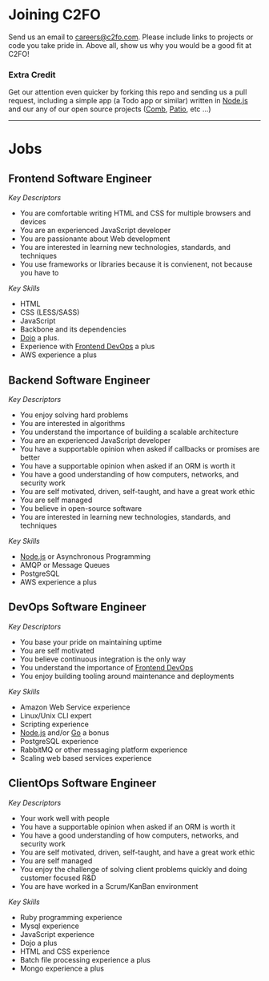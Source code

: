 # Joining C2FO

Send us an email to careers@c2fo.com. Please include links to projects or code you take pride in. Above all, show us why you would be a good fit at C2FO!  

### Extra Credit  
Get our attention even quicker by forking this repo and sending us a pull request, including a simple app (a Todo app or similar) written in [Node.js] and our any of our open source projects ([Comb], [Patio], etc ...)

________________

Jobs
====
 
## Frontend Software Engineer

*Key Descriptors*

* You are comfortable writing HTML and CSS for multiple browsers and devices
* You are an experienced JavaScript developer
* You are passionante about Web development
* You are interested in learning new technologies, standards, and techniques
* You use frameworks or libraries because it is convienent, not because you have to

*Key Skills*  

* HTML
* CSS (LESS/SASS)
* JavaScript
* Backbone and its dependencies
* [Dojo] a plus.
* Experience with [Frontend DevOps] a plus
* AWS experience a plus
 
## Backend Software Engineer

*Key Descriptors*

* You enjoy solving hard problems
* You are interested in algorithms
* You understand the importance of building a scalable architecture
* You are an experienced JavaScript developer
* You have a supportable opinion when asked if callbacks or promises are better
* You have a supportable opinion when asked if an ORM is worth it
* You have a good understanding of how computers, networks, and security work
* You are self motivated, driven, self-taught, and have a great work ethic
* You are self managed
* You believe in open-source software
* You are interested in learning new technologies, standards, and techniques

*Key Skills*  

* [Node.js] or Asynchronous Programming
* AMQP or Message Queues
* PostgreSQL
* AWS experience a plus
 
## DevOps Software Engineer

*Key Descriptors*

* You base your pride on maintaining uptime
* You are self motivated
* You believe continuous integration is the only way
* You understand the importance of [Frontend DevOps]
* You enjoy building tooling around maintenance and deployments

*Key Skills*  

* Amazon Web Service experience
* Linux/Unix CLI expert
* Scripting experience
* [Node.js] and/or [Go] a bonus
* PostgreSQL experience
* RabbitMQ or other messaging platform experience
* Scaling web based services experience
 
## ClientOps Software Engineer

*Key Descriptors*

* Your work well with people
* You have a supportable opinion when asked if an ORM is worth it
* You have a good understanding of how computers, networks, and security work
* You are self motivated, driven, self-taught, and have a great work ethic
* You are self managed
* You enjoy the challenge of solving client problems quickly and doing customer focused R&D
* You are have worked in a Scrum/KanBan environment

*Key Skills*  

* Ruby programming experience
* Mysql experience
* JavaScript experience
* Dojo a plus
* HTML and CSS experience
* Batch file processing experience a plus
* Mongo experience a plus  



[Go]: http://golang.org/
[Node.js]: http://nodejs.org/
[Comb]: https://npmjs.org/package/comb
[Patio]: https://npmjs.org/package/patio
[Dojo]: http://dojotoolkit.org/
[Frontend DevOps]: http://www.smashingmagazine.com/2013/06/11/front-end-ops/
